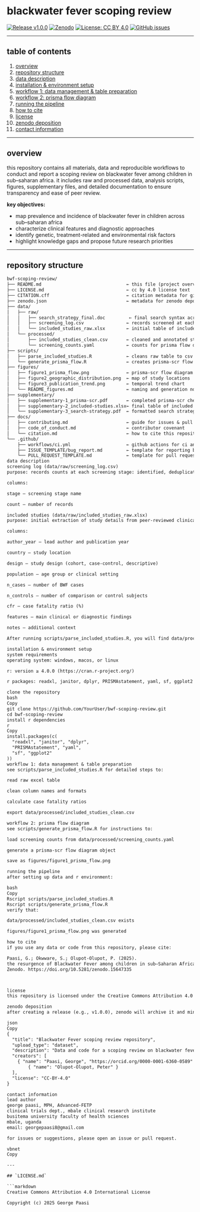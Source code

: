 # blackwater fever scoping review

[![Release v1.0.0](https://img.shields.io/github/v/release/gpaasi/childhood-blackwater-fever-scoping-review)](https://github.com/gpaasi/childhood-blackwater-fever-scoping-review/releases/latest)
[![Zenodo](https://zenodo.org/badge/DOI/10.5281/zenodo.15647335.svg)](https://doi.org/10.5281/zenodo.15647335)
[![License: CC BY 4.0](https://img.shields.io/badge/License-CC%20BY%204.0-lightgrey.svg)](LICENSE.md)
[![GitHub issues](https://img.shields.io/github/issues/gpaasi/childhood-blackwater-fever-scoping-review)](https://github.com/gpaasi/childhood-blackwater-fever-scoping-review/issues)

---

## table of contents
1. [overview](#overview)  
2. [repository structure](#repository-structure)  
3. [data description](#data-description)  
4. [installation & environment setup](#installation--environment-setup)  
5. [workflow 1: data management & table preparation](#workflow-1-data-management--table-preparation)  
6. [workflow 2: prisma flow diagram](#workflow-2-prisma-flow-diagram)  
7. [running the pipeline](#running-the-pipeline)  
8. [how to cite](#how-to-cite)  
9. [license](#license)  
10. [zenodo deposition](#zenodo-deposition)  
11. [contact information](#contact-information)  

---

## overview
this repository contains all materials, data and reproducible workflows to conduct and report a scoping review on blackwater fever among children in sub–saharan africa. it includes raw and processed data, analysis scripts, figures, supplementary files, and detailed documentation to ensure transparency and ease of peer review.

**key objectives:**  
- map prevalence and incidence of blackwater fever in children across sub–saharan africa  
- characterize clinical features and diagnostic approaches  
- identify genetic, treatment-related and environmental risk factors  
- highlight knowledge gaps and propose future research priorities  

---

## repository structure

```txt
bwf-scoping-review/
├── README.md                                ← this file (project overview & instructions)
├── LICENSE.md                               ← cc by 4.0 license text
├── CITATION.cff                             ← citation metadata for github/zenodo
├── zenodo.json                              ← metadata for zenodo deposition
├── data/
│   ├── raw/
│   │   ├── search_strategy_final.doc         ← final search syntax across databases
│   │   ├── screening_log.csv                ← records screened at each stage
│   │   └── included_studies_raw.xlsx        ← initial table of included studies
│   └── processed/
│       ├── included_studies_clean.csv       ← cleaned and annotated study table
│       └── screening_counts.yaml            ← counts for prisma flow diagram
├── scripts/
│   ├── parse_included_studies.R             ← cleans raw table to csv
│   └── generate_prisma_flow.R               ← creates prisma-scr flow diagram
├── figures/
│   ├── figure1_prisma_flow.png              ← prisma-scr flow diagram
│   ├── figure2_geographic_distribution.png  ← map of study locations
│   ├── figure3_publication_trend.png        ← temporal trend chart
│   └── README_figures.md                    ← naming and generation notes
├── supplementary/
│   ├── supplementary-1_prisma-scr.pdf       ← completed prisma-scr checklist
│   ├── supplementary-2_included-studies.xlsx← final table of included studies
│   └── supplementary-3_search-strategy.pdf  ← formatted search strategy
├── docs/
│   ├── contributing.md                      ← guide for issues & pull requests
│   ├── code_of_conduct.md                   ← contributor covenant
│   └── citation.md                          ← how to cite this repository
└── .github/
    ├── workflows/ci.yml                     ← github actions for ci and link checks
    ├── ISSUE_TEMPLATE/bug_report.md         ← template for reporting bugs
    └── PULL_REQUEST_TEMPLATE.md             ← template for pull requests
data description
screening log (data/raw/screening_log.csv)
purpose: records counts at each screening stage: identified, deduplicated, screened, full-text assessed, and included

columns:

stage – screening stage name

count – number of records

included studies (data/raw/included_studies_raw.xlsx)
purpose: initial extraction of study details from peer-reviewed clinical/epidemiological publications

columns:

author_year – lead author and publication year

country – study location

design – study design (cohort, case-control, descriptive)

population – age group or clinical setting

n_cases – number of BWF cases

n_controls – number of comparison or control subjects

cfr – case fatality ratio (%)

features – main clinical or diagnostic findings

notes – additional context

After running scripts/parse_included_studies.R, you will find data/processed/included_studies_clean.csv with standardized column names, computed CFR percentages, and cleaned notes.

installation & environment setup
system requirements
operating system: windows, macos, or linux

r: version ≥ 4.0.0 (https://cran.r-project.org/)

r packages: readxl, janitor, dplyr, PRISMAstatement, yaml, sf, ggplot2

clone the repository
bash
Copy
git clone https://github.com/YourUser/bwf-scoping-review.git
cd bwf-scoping-review
install r dependencies
r
Copy
install.packages(c(
  "readxl", "janitor", "dplyr",
  "PRISMAstatement", "yaml",
  "sf", "ggplot2"
))
workflow 1: data management & table preparation
see scripts/parse_included_studies.R for detailed steps to:

read raw excel table

clean column names and formats

calculate case fatality ratios

export data/processed/included_studies_clean.csv

workflow 2: prisma flow diagram
see scripts/generate_prisma_flow.R for instructions to:

load screening counts from data/processed/screening_counts.yaml

generate a prisma-scr flow diagram object

save as figures/figure1_prisma_flow.png

running the pipeline
after setting up data and r environment:

bash
Copy
Rscript scripts/parse_included_studies.R
Rscript scripts/generate_prisma_flow.R
verify that:

data/processed/included_studies_clean.csv exists

figures/figure1_prisma_flow.png was generated

how to cite
if you use any data or code from this repository, please cite:

Paasi, G.; Okwware, S.; Olupot-Olupot, P. (2025).
the resurgence of Blackwater Fever among children in sub–Saharan Africa: a scoping review
Zenodo. https://doi.org/10.5281/zenodo.15647335



license
this repository is licensed under the Creative Commons Attribution 4.0 International (CC BY 4.0). see LICENSE.md for full terms.

zenodo deposition
after creating a release (e.g., v1.0.0), zenodo will archive it and mint a DOI. update zenodo.json with:

json
Copy
{
  "title": "Blackwater Fever scoping review repository",
  "upload_type": "dataset",
  "description": "Data and code for a scoping review on blackwater fever among children in sub–Saharan Africa, including search strategies, extracted tables, prisma-scr flow diagram, and analysis scripts. Licensed under CC BY 4.0.",
  "creators": [
    { "name": "Paasi, George", "https://orcid.org/0000-0001-6360-0589" },
        { "name": "Olupot-Olupot, Peter" }
  ],
  "license": "CC-BY-4.0"
}

contact information
lead author
george paasi, MPH, Advanced-FETP
clinical trials dept., mbale clinical research institute
busitema university faculty of health sciences
mbale, uganda
email: georgepaasi8@gmail.com

for issues or suggestions, please open an issue or pull request.

vbnet
Copy

---

## `LICENSE.md`

```markdown
Creative Commons Attribution 4.0 International License

Copyright (c) 2025 George Paasi


